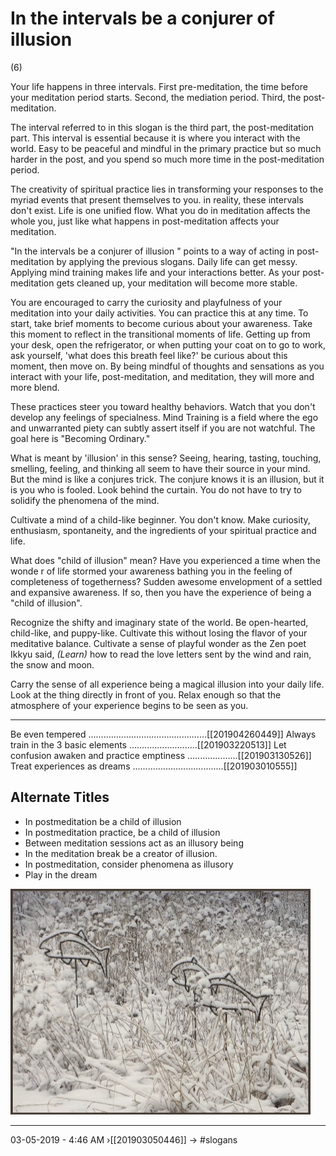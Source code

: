 # In the intervals be a conjurer of illusion 
(6)

Your life happens in three intervals. First pre-meditation, the time before your meditation period starts. Second, the mediation period. Third, the post-meditation. 

The interval referred to in this slogan is the third part, the post-meditation part. This interval is essential because it is where you interact with the world. Easy to be peaceful and mindful in the primary practice but so much harder in the post, and you spend so much more time in the post-meditation period. 

The creativity of spiritual practice lies in transforming your responses to the myriad events that present themselves to you. in reality, these intervals don't exist. Life is one unified flow. What you do in meditation affects the whole you, just like what happens in post-meditation affects your meditation. 

"In the intervals be a conjurer of illusion " points to a way of acting in post-meditation by applying the previous slogans. Daily life can get messy. Applying mind training makes life and your interactions better. As your post-meditation gets cleaned up, your meditation will become more stable.

You are encouraged to carry the curiosity and playfulness of your meditation into your daily activities. You can practice this at any time. To start, take brief moments to become curious about your awareness. Take this moment to reflect in the transitional moments of life. Getting up from your desk, open the refrigerator, or when putting your coat on to go to work, ask yourself, 'what does this breath feel like?' be curious about this moment, then move on. By being mindful of thoughts and sensations as you interact with your life, post-meditation, and meditation, they will more and more blend. 

These practices steer you toward healthy behaviors. Watch that you don't develop any feelings of specialness. Mind Training is a field where the ego and unwarranted piety can subtly assert itself if you are not watchful. The goal here is "Becoming Ordinary." 

What is meant by 'illusion' in this sense? Seeing, hearing, tasting, touching, smelling, feeling, and thinking all seem to have their source in your mind. But the mind is like a conjures trick. The conjure knows it is an illusion, but it is you who is fooled. Look behind the curtain. You do not have to try to solidify the phenomena of the mind.

Cultivate a mind of a child-like beginner. You don't know. Make curiosity, enthusiasm, spontaneity, and the ingredients of your spiritual practice and life. 

What does "child of illusion" mean? Have you experienced a time when the wonde r of life stormed your awareness bathing you in the feeling of completeness of togetherness? Sudden awesome envelopment of a settled and expansive awareness. If so, then you have the experience of being a "child of illusion".

Recognize the shifty and imaginary state of the world. Be open-hearted, child-like, and puppy-like. Cultivate this without losing the flavor of your meditative balance. Cultivate a sense of playful wonder as the Zen poet Ikkyu said, _(Learn)_ how to read the love letters sent by the wind and rain, the snow and moon.

Carry the sense of all experience being a magical illusion into your daily life. Look at the thing directly in front of you. Relax enough so that the atmosphere of your experience begins to be seen as you.  
    
----------------------------------------------------------------

Be even tempered ...............................................[[201904260449]]
Always train in the 3 basic elements ...........................[[201903220513]]
Let confusion awaken and practice emptiness ....................[[201903130526]]
Treat experiences as dreams ....................................[[201903010555]]

## Alternate Titles
- In postmeditation be a child of illusion
- In postmeditation practice, be a child of illusion
- Between meditation sessions act as an illusory being
- In the meditation break be a creator of illusion.
- In postmeditation, consider phenomena as illusory
- Play in the dream



![](media/P1000483.JPG)

---------------------------------------------------------------- 
03-05-2019 - 4:46 AM
›[[201903050446]]
→ #slogans




<div style="page-break-after: always;"></div>
